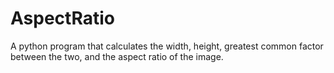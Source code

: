 # AspectRatio
A python program that calculates the width, height, greatest common factor between the two, and the aspect ratio of the image.
